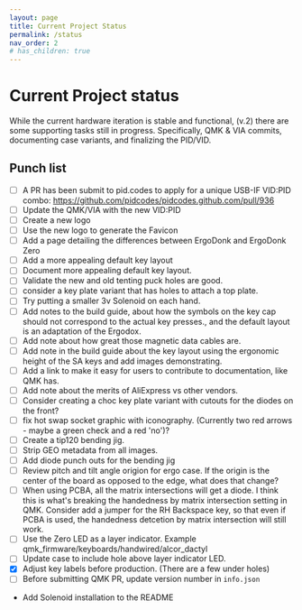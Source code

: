 ```yaml
---
layout: page
title: Current Project Status
permalink: /status
nav_order: 2
# has_children: true
---
```


# Current Project status

While the current hardware iteration is stable and functional, (v.2) there are some supporting tasks still in progress. Specifically, QMK & VIA commits, documenting case variants, and finalizing the PID/VID.

## Punch list
* [ ] A PR has been submit to pid.codes to apply for a unique USB-IF VID:PID combo: https://github.com/pidcodes/pidcodes.github.com/pull/936
* [ ] Update the QMK/VIA with the new VID:PID
* [ ] Create a new logo
* [ ] Use the new logo to generate the Favicon
* [ ] Add a page detailing the differences between ErgoDonk and ErgoDonk Zero
* [ ] Add a more appealing default key layout
* [ ] Document more appealing default key layout.
* [ ] Validate the new and old tenting puck holes are good.
* [ ] consider a key plate variant that has holes to attach a top plate. 
* [ ] Try putting a smaller 3v Solenoid on each hand.
* [ ] Add notes to the build guide, about how the symbols on the key cap should not correspond to the actual key presses., and the default layout is an adaptation of the Ergodox.
* [ ] Add note about how great those magnetic data cables are.
* [ ] Add note in the build guide about the key layout using the ergonomic height of the SA keys and add images demonstrating. 
* [ ] Add a link to make it easy for users to contribute to documentation, like QMK has.
* [ ] Add note about the merits of AliExpress vs other vendors.
* [ ] Consider creating a choc key plate variant with cutouts for the diodes on the front?
* [ ] fix hot swap socket graphic with iconography. (Currently two red arrows - maybe a green check and a red 'no')?
* [ ] Create a tip120 bending jig.
* [ ] Strip GEO metadata from all images.
* [ ] Add diode punch outs for the bending jig
* [ ] Review pitch and tilt angle origion for ergo case. If the origin is the center of the board as opposed to the edge, what does that change?
* [ ] When using PCBA, all the matrix intersections will get a diode. I think this is what's breaking the handedness by matrix intersection setting in QMK. Consider add a jumper for the RH Backspace key, so that even if PCBA is used, the handedness detcetion by matrix intersection will still work.
* [ ] Use the Zero LED as a layer indicator. Example qmk_firmware/keyboards/handwired/alcor_dactyl
* [ ] Update case to include hole above layer indicator LED. 
* [x] Adjust key labels before production. (There are a few under holes)
* [ ] Before submitting QMK PR, update version number in `info.json`
* Add Solenoid installation to the README